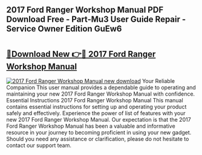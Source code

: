## 2017 Ford Ranger Workshop Manual PDF Download Free - Part-Mu3 User Guide Repair - Service Owner Edition GuEw6

# <h2><a href="http://cf10986.oget.top/?id=2017+Ford+Ranger+Workshop+Manual">🔗Download New 👉🔴 2017 Ford Ranger Workshop Manual</a></h2>

[![2017 Ford Ranger Workshop Manual new download](https://i.imgur.com/5g1atiW.png)](http://cf10986.oget.top/?id=2017+Ford+Ranger+Workshop+Manual)
Your Reliable Companion This user manual provides a dependable guide to operating and maintaining your new 2017 Ford Ranger Workshop Manual with confidence. Essential Instructions 2017 Ford Ranger Workshop Manual This manual contains essential instructions for setting up and operating your product safely and effectively. Experience the power of list of features with your new 2017 Ford Ranger Workshop Manual. Our expectation is that the 2017 Ford Ranger Workshop Manual has been a valuable and informative resource in your journey to becoming proficient in using your new gadget. Should you need any assistance or clarification, please do not hesitate to contact our support team.
